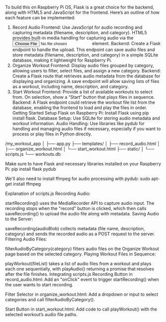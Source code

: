 To build this on Raspberry Pi OS, Flask is a great choice for the backend, along with HTML5 and JavaScript for the frontend. Here’s an outline of how each feature can be implemented:

1. Record Audio
Frontend: Use JavaScript for audio recording and capturing metadata (filename, description, and category). HTML5 provides built-in media handling for capturing audio via the <input type="file" accept="audio/*"> element.
Backend: Create a Flask endpoint to handle the upload. This endpoint can save audio files and store metadata (filename, description, and category) in a simple SQLite database, making it lightweight for Raspberry Pi.
2. Organize Workout
Frontend: Display audio files grouped by category, allowing users to filter, select files, and assign a new category.
Backend: Create a Flask route that retrieves audio metadata from the database for displaying and organizing. A save endpoint will allow saving lists of files as a workout, including name, description, and category.
3. Start Workout
Frontend: Provide a list of available workouts to select from. On selection, show a “Start” button that plays files in sequence.
Backend: A Flask endpoint could retrieve the workout file list from the database, enabling the frontend to load and play the files in order.
Getting Started
Setup Flask on Raspberry Pi: Install Flask using pip install flask.
Database Setup: Use SQLite for storing audio metadata and workout information.
Audio Handling: Use libraries like pydub for handling and managing audio files if necessary, especially if you want to process or play files in Python directly.



/my_workout_app
│
├── app.py
├── templates/
│   ├── record_audio.html
│   ├── organize_workout.html
│   └── start_workout.html
├── static/
│   └── scripts.js
└── workouts.db

Make sure to have Flask and necessary libraries installed on your Raspberry Pi:
pip install flask pydub

We'll also need to install ffmpeg for audio processing with pydub:
sudo apt-get install ffmpeg





Explanation of scripts.js
Recording Audio:

startRecording() uses the MediaRecorder API to capture audio input.
The recording stops when the "record" button is clicked, which then calls saveRecording() to upload the audio file along with metadata.
Saving Audio to the Server:

saveRecording(audioBlob) collects metadata (file name, description, category) and sends the recorded audio as a POST request to the server.
Filtering Audio Files:

filterAudioByCategory(category) filters audio files on the Organize Workout page based on the selected category.
Playing Workout Files in Sequence:

playWorkout(fileList) takes a list of audio files from a workout and plays each one sequentially, with playAudio() returning a promise that resolves after the file finishes.
Integrating scripts.js
Recording Button in record_audio.html: Add an "onClick" event to trigger startRecording() when the user wants to start recording.

Filter Selector in organize_workout.html: Add a dropdown or input to select categories and call filterAudioByCategory().

Start Button in start_workout.html: Add code to call playWorkout() with the selected workout’s audio file paths.




